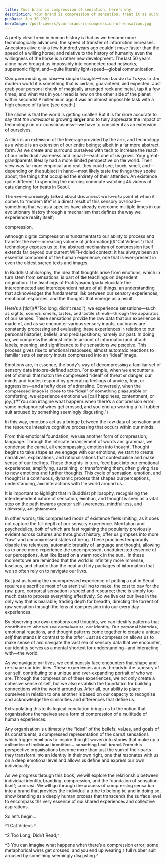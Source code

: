 ```yaml
---
title: Your brand is compression of sensation, here's why
description: Your brand is compression of sensation, treat it as such.
pubDate: Jun 30 2021
heroImage: /post-covers/your-brand-is-compression-of-sensation.jpg
---
```

A pretty clear trend in human history is that as we become more technologically advanced, the speed of transfer of information increases. Ancestors alive only a few hundred years ago couldn’t move faster than the speed of a willing horse; and relative to the history of humanity even the willingness of the horse is a rather new development. The last 50 years alone have brought us impossibly interconnected road networks, supersonic flight, and—quite literally light-speed—global communication.

Compare sending an idea—a simple thought—from London to Tokyo. In the modern world it is something that is certain, guaranteed, and expected. Just grab your personal chunk of magically arranged rock and metal, tap it a few times; and what was in your head is now on the other side of the planet within seconds! A millennium ago it was an almost impossible task with a high chance of failure (see death.)

The cliché is that the world is getting smaller! But it is far more accurate to say that *the individual* is growing **larger** and to fully appreciate the impact of technology on our consciousness—we have to consider it as an extension of ourselves.

A stick is an extension of the leverage provided by the arm, and technology as a whole is an extension of our entire beings; albeit in a far more abstract form. As we create and surround ourselves with tech to increase the reach of our individual awareness and impact—each one of us grows. Your great-grandparents literally had a more limited perspective on the world. Their view was far more empirical and real; they could see, touch, smell, and—depending on the subject in hand—most likely taste the things they spoke about, the things that occupied the entirety of their attention. An existence quite different to spending the morning commute watching 4k videos of cats dancing for treats in Seoul.

The ever-increasingly talked about disconnect we love to point at when it comes to “modern life” is a direct result of this sensory overload—something that we as a species have already overcome multiple times in our evolutionary history through a mechanism that defines the way we experience reality itself;

compression. 

Although digital compression is fundamental to our ability to process and transfer the ever-increasing volume of [information⁠](#"Cat Videos.") that technology exposes us to, the abstract mechanism of compression itself extends far beyond our current WiFi-riddled context; it has always been an essential component of the human experience, one that is ever-present in even the oldest sacred texts and images.

In Buddhist philosophy, the idea that thoughts arise from emotions, which in turn stem from sensations, is part of the teachings on dependent origination. The teachings of Pratītyasamutpāda elucidate the interconnected and interdependent nature of all things; an understanding that acknowledges the fundamental link between our sensory experiences, emotional responses, and the thoughts that emerge as a result.

Here’s a [tldr](#"Too long, didn't read.");⁠ we experience sensations—such as sights, sounds, smells, tastes, and tactile stimuli—through the apparatus of our senses. These sensations provide the raw data that our experience is made of, and as we encounter various sensory inputs, our brains are constantly processing and evaluating these experiences in relation to our personal histories, beliefs, and predispositions; namely our past. In doing so, we compress the almost infinite amount of information and attach labels, meaning, and significance to the sensations we perceive. This process gives rise to emotional responses; almost automatic reactions to familiar sets of sensory inputs compressed into an “ideal” image.

Emotions are, in essence, the body's way of decompressing a familiar set of sensory data into pre-defined action. For example, when we encounter a set of stimuli that match the compressed “ideal” of threat or danger, our minds and bodies respond by generating feelings of anxiety, fear, or aggression—and a hefty dose of adrenaline. Conversely, when the compressed image is close to the “ideal” of something pleasurable or comforting, we experience emotions we [call happiness, contentment, or joy.](#"You can imagine what happens when there’s a compression error; some metaphorical wires get crossed, and you end up wearing a full rubber suit aroused by something seemingly disgusting.")

In this way, emotions act as a bridge between the raw data of sensation and the resource intensive cognitive processing that occurs within our minds.

From this emotional foundation, we use another form of compression; language. Through the intricate arrangement of words and grammar, we condense the carnal, all encompassing, emotion into thought. Thought begins to take shape as we engage with our emotions, we start to create narratives, explanations, and rationalisations that contextualise and make sense of our feelings. These thoughts, in turn, feed back into our emotional experiences, amplifying, sustaining, or transforming them, often giving rise to new emotions and further thoughts. This cycle of sensation, emotion, and thought is a continuous, dynamic process that shapes our perceptions, understanding, and interactions with the world around us.

It is important to highlight that in Buddhist philosophy, recognising the interdependent nature of sensation, emotion, and thought is seen as a vital step on the path towards greater self-awareness, mindfulness, and ultimately, enlightenment. 

In other words; this compressed mode of existence feels limiting, as it does not capture the full depth of our sensory experience. Meditation and psychedelics, both of which are fast regaining the popularity previously evident across cultures and throughout history, offer us glimpses into more "raw" and uncompressed states of being. These practices temporarily disable the relentless, automatic brutality of language and thought, allowing us to once more experience the uncompressed, unadulterated essence of our perceptions. Just like lizard on a warm rock in the sun… in these moments we are reminded that the world is infinitely more immense, luscious, and chaotic than the neat and tidy packages of information that we so often rely on to navigate our lives. 

But just as having the uncompressed experience of petting a cat in Seoul requires a sacrifice most of us aren’t willing to make, the cost to pay for the raw, pure, corporeal sensation is speed and resource; there is simply too much data to process everything effectively. So we live out our lives in the only way that is bearable; trading depth for breadth, directing the torrent of raw sensation through the lens of compression into our every day experiences.

By observing our own emotions and thoughts, we can identify patterns that contribute to who we see ourselves as, our identity. Our personal histories, emotional reactions, and thought patterns come together to create a unique *self* that stands in contrast to the *other.* Just as compression allows us to make sense of and navigate the vast sea of sensory data that we encounter, our identity serves as a mental shortcut for understanding—and interacting with—the world.

As we navigate our lives, we continuously face encounters that shape and re-shape our identities. These experiences act as threads in the tapestry of our self, contributing to a unique and ever-expanding portrait of who we are. Through the compression of these experiences, we not only create a cohesive sense of self, but we also establish the foundation for building connections with the world around us. After all, our ability to place ourselves in relation to one another is based on our capacity to recognise and acknowledge the similarities and differences that define us.

Extrapolating this to its logical conclusion brings us to the notion that organisations themselves are a form of compression of a multitude of human experiences. 

Any organisation is ultimately the “ideal” of the beliefs, values, and goals of its constituents; a compressed representation of the carnal sensations which trigger emotions to inspire thought woven into stories that make up a collective of individual identities… something I call brand. From this perspective organisations become more than just the sum of their parts—they transform into an identity in their own right, one that resonates with us on a deep emotional level and allows us define and express our own individuality.

As we progress through this book, we will explore the relationship between individual identity, branding, compression, and the foundation of sensation itself; contrast. We will go through the process of compressing sensation into a brand that provides the individual a tribe to belong to; and in doing so, show branding as a deeply human process that transcends the surface level to encompass the very essence of our shared experiences and collective aspirations.

So let’s begin…

^1 Cat Videos.^

^2 Too Long, Didn’t Read;^

^3 You can imagine what happens when there’s a compression error; some metaphorical wires get crossed, and you end up wearing a full rubber suit aroused by something seemingly disgusting.^
